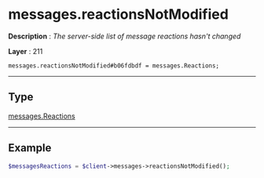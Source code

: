 # messages.reactionsNotModified

**Description** : *The server-side list of message reactions hasn't changed*

**Layer** : 211

```tl
messages.reactionsNotModified#b06fdbdf = messages.Reactions;
```

---

## Type

[messages.Reactions](type/messages.Reactions)

---

## Example

```php
$messagesReactions = $client->messages->reactionsNotModified();
```